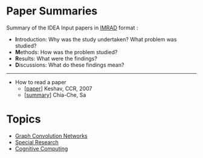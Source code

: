 # Paper Summaries
Summary of the IDEA Input papers in [IMRAD](https://www.wikiwand.com/en/IMRAD) format :
- **I**ntroduction: Why was the study undertaken? What problem was studied?
- **M**ethods: How was the problem studied?
- **R**esults: What were the findings?
- **D**iscussions: What do these findings mean?
---

- How to read a paper
  - [[paper](http://ccr.sigcomm.org/online/files/p83-keshavA.pdf)] Keshav, CCR, 2007
  - [[summary](./how_to_read_a_paper.md)] Chia-Che, Sa

# Topics

- [Graph Convolution Networks](./GCN)
- [Special Research](./SR)
- [Cognitive Computing](./CC)
